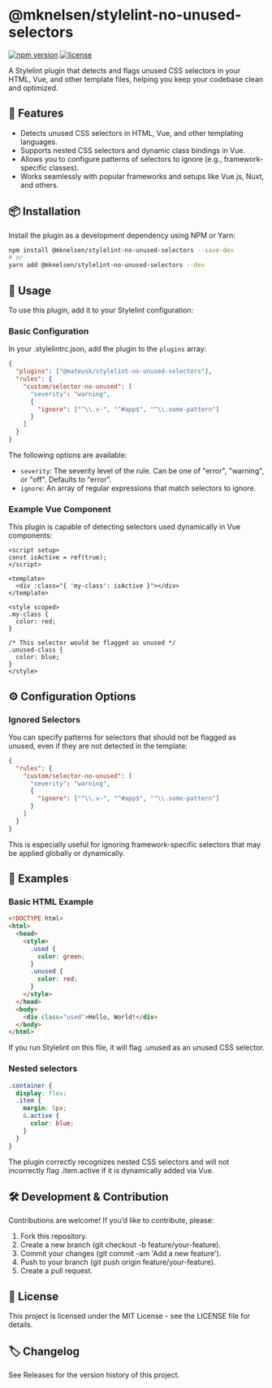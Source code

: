 # @mknelsen/stylelint-no-unused-selectors

[![npm version](https://img.shields.io/npm/v/@mknelsen%2Fstylelint-no-unused-css-selectors.svg)](https://www.npmjs.com/package/@mknelsen/stylelint-no-unused-css-selectors)
[![license](https://img.shields.io/npm/l/@mknelsen%2Fstylelint-no-unused-css-selectors.svg)](https://www.npmjs.com/package/@mknelsen/stylelint-no-unused-css-selectors)

A Stylelint plugin that detects and flags unused CSS selectors in your HTML, Vue, and other template files, helping you keep your codebase clean and optimized.

## 🌟 Features

- Detects unused CSS selectors in HTML, Vue, and other templating languages.
- Supports nested CSS selectors and dynamic class bindings in Vue.
- Allows you to configure patterns of selectors to ignore (e.g., framework-specific classes).
- Works seamlessly with popular frameworks and setups like Vue.js, Nuxt, and others.

## 📦 Installation

Install the plugin as a development dependency using NPM or Yarn:

```bash
npm install @mknelsen/stylelint-no-unused-selectors --save-dev
# or
yarn add @mknelsen/stylelint-no-unused-selectors --dev
```

## 🚀 Usage

To use this plugin, add it to your Stylelint configuration:

### Basic Configuration

In your .stylelintrc.json, add the plugin to the `plugins` array:

```json
{
  "plugins": ["@mateusk/stylelint-no-unused-selectors"],
  "rules": {
    "custom/selector-no-unused": [
      "severity": "warning",
      {
        "ignore": ["^\\.v-", "^#app$", "^\\.some-pattern"]
      }
    ]
  }
}
```

The following options are available:

- `severity`: The severity level of the rule. Can be one of "error", "warning", or "off". Defaults to "error".
- `ignore`: An array of regular expressions that match selectors to ignore.

### Example Vue Component

This plugin is capable of detecting selectors used dynamically in Vue components:

```vue
<script setup>
const isActive = ref(true);
</script>

<template>
  <div :class="{ 'my-class': isActive }"></div>
</template>

<style scoped>
.my-class {
  color: red;
}

/* This selector would be flagged as unused */
.unused-class {
  color: blue;
}
</style>
```

## ⚙️ Configuration Options

### Ignored Selectors

You can specify patterns for selectors that should not be flagged as unused, even if they are not detected in the template:

```json
{
  "rules": {
    "custom/selector-no-unused": [
      "severity": "warning",
      {
        "ignore": ["^\\.v-", "^#app$", "^\\.some-pattern"]
      }
    ]
  }
}
```

This is especially useful for ignoring framework-specific selectors that may be applied globally or dynamically.

## 🧪 Examples

### Basic HTML Example

```html
<!DOCTYPE html>
<html>
  <head>
    <style>
      .used {
        color: green;
      }
      .unused {
        color: red;
      }
    </style>
  </head>
  <body>
    <div class="used">Hello, World!</div>
  </body>
</html>
```

If you run Stylelint on this file, it will flag .unused as an unused CSS selector.

### Nested selectors

```css
.container {
  display: flex;
  .item {
    margin: 5px;
    &.active {
      color: blue;
    }
  }
}
```

The plugin correctly recognizes nested CSS selectors and will not incorrectly flag .item.active if it is dynamically added via Vue.

## 🛠️ Development & Contribution

Contributions are welcome! If you’d like to contribute, please:

1. Fork this repository.
2. Create a new branch (git checkout -b feature/your-feature).
3. Commit your changes (git commit -am 'Add a new feature').
4. Push to your branch (git push origin feature/your-feature).
5. Create a pull request.

## 📜 License

This project is licensed under the MIT License - see the LICENSE file for details.

## 🏷️ Changelog

See Releases for the version history of this project.
